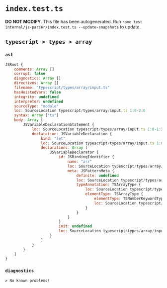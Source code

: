 # `index.test.ts`

**DO NOT MODIFY**. This file has been autogenerated. Run `rome test internal/js-parser/index.test.ts --update-snapshots` to update.

## `typescript > types > array`

### `ast`

```javascript
JSRoot {
	comments: Array []
	corrupt: false
	diagnostics: Array []
	directives: Array []
	filename: "typescript/types/array/input.ts"
	hasHoistedVars: false
	integrity: undefined
	interpreter: undefined
	sourceType: "module"
	loc: SourceLocation typescript/types/array/input.ts 1:0-2:0
	syntax: Array ["ts"]
	body: Array [
		JSVariableDeclarationStatement {
			loc: SourceLocation typescript/types/array/input.ts 1:0-1:20
			declaration: JSVariableDeclaration {
				kind: "let"
				loc: SourceLocation typescript/types/array/input.ts 1:0-1:20
				declarations: Array [
					JSVariableDeclarator {
						id: JSBindingIdentifier {
							name: "arr"
							loc: SourceLocation typescript/types/array/input.ts 1:4-1:19
							meta: JSPatternMeta {
								definite: undefined
								loc: SourceLocation typescript/types/array/input.ts 1:4-1:19
								typeAnnotation: TSArrayType {
									loc: SourceLocation typescript/types/array/input.ts 1:9-1:19
									elementType: TSArrayType {
										elementType: TSNumberKeywordTypeAnnotation {loc: SourceLocation typescript/types/array/input.ts 1:9-1:15}
										loc: SourceLocation typescript/types/array/input.ts 1:9-1:17
									}
								}
							}
						}
						init: undefined
						loc: SourceLocation typescript/types/array/input.ts 1:4-1:19
					}
				]
			}
		}
	]
}
```

### `diagnostics`

```
✔ No known problems!

```

